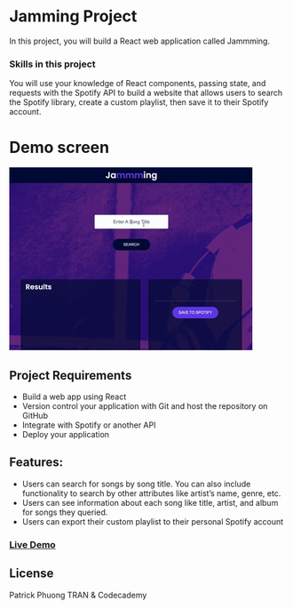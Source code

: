 # Jamming Project

In this project, you will build a React web application called Jammming. 

### Skills in this project
You will use your knowledge of React components, passing state, and requests with the Spotify API to build a website that allows users to search the Spotify library, create a custom playlist, then save it to their Spotify account.

# Demo screen

<img src="./public/jamming-project-four-three-preview.webp" width="max-width" height="max-height" />

## Project Requirements
* Build a web app using React
* Version control your application with Git and host the repository on GitHub
* Integrate with Spotify or another API
* Deploy your application

## Features:
* Users can search for songs by song title. You can also include functionality to search by other attributes like artist’s name, genre, etc.
* Users can see information about each song like title, artist, and album for songs they queried. 
* Users can export their custom playlist to their personal Spotify account

### [Live Demo](https://chimerical-tapioca-9e5c75.netlify.app/)
 
## License
Patrick Phuong TRAN & Codecademy


